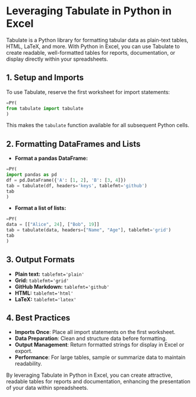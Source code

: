 # Leveraging Tabulate in Python in Excel

Tabulate is a Python library for formatting tabular data as plain-text tables, HTML, LaTeX, and more. With Python in Excel, you can use Tabulate to create readable, well-formatted tables for reports, documentation, or display directly within your spreadsheets.

## 1. Setup and Imports

To use Tabulate, reserve the first worksheet for import statements:

```python
=PY(
from tabulate import tabulate
)
```

This makes the `tabulate` function available for all subsequent Python cells.

## 2. Formatting DataFrames and Lists

- **Format a pandas DataFrame:**

```python
=PY(
import pandas as pd
df = pd.DataFrame({'A': [1, 2], 'B': [3, 4]})
tab = tabulate(df, headers='keys', tablefmt='github')
tab
)
```

- **Format a list of lists:**

```python
=PY(
data = [["Alice", 24], ["Bob", 19]]
tab = tabulate(data, headers=["Name", "Age"], tablefmt='grid')
tab
)
```

## 3. Output Formats

- **Plain text:** `tablefmt='plain'`
- **Grid:** `tablefmt='grid'`
- **GitHub Markdown:** `tablefmt='github'`
- **HTML:** `tablefmt='html'`
- **LaTeX:** `tablefmt='latex'`

## 4. Best Practices

- **Imports Once**: Place all import statements on the first worksheet.
- **Data Preparation**: Clean and structure data before formatting.
- **Output Management**: Return formatted strings for display in Excel or export.
- **Performance**: For large tables, sample or summarize data to maintain readability.

By leveraging Tabulate in Python in Excel, you can create attractive, readable tables for reports and documentation, enhancing the presentation of your data within spreadsheets.

